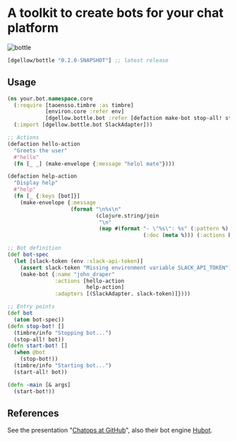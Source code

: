 # A toolkit to create bots for your chat platform

![bottle](http://i.imgur.com/rjCWII1.png)

[](dependency)
```clojure
[dgellow/bottle "0.2.0-SNAPSHOT"] ;; latest release
```
[](/dependency)

## Usage

```clojure
(ns your.bot.namespace.core
  (:require [taoensso.timbre :as timbre]
            [environ.core :refer env]
            [dgellow.bottle.bot :refer [defaction make-bot stop-all! start-all!]])
  (:import [dgellow.bottle.bot SlackAdapter]))

;; Actions
(defaction hello-action
  "Greets the user"
  #"hello"
  (fn [_ _] (make-envelope {:message "helol mate"})))

(defaction help-action
  "Display help"
  #"help"
  (fn [_ {:keys [bot]}]
    (make-envelope {:message
                    (format "\n%s\n"
                            (clojure.string/join
                             "\n"
                             (map #(format "- \"%s\": %s" (:pattern %)
                                           (:doc (meta %))) (:actions bot))))})))

;; Bot definition
(def bot-spec
  (let [slack-token (env :slack-api-token)]
    (assert slack-token "Missing environment variable SLACK_API_TOKEN")
    (make-bot {:name "john_draper"
               :actions [hello-action
                         help-action]
               :adapters [(SlackAdapter. slack-token)]})))

;; Entry points
(def bot
  (atom bot-spec))
(defn stop-bot! []
  (timbre/info "Stopping bot...")
  (stop-all! bot))
(defn start-bot! []
  (when @bot
    (stop-bot!))
  (timbre/info "Starting bot...")
  (start-all! bot))

(defn -main [& args]
  (start-bot!))
```

## References

See the presentation "[Chatops at GitHub](https://speakerdeck.com/jnewland/chatops-at-github)", also their bot engine [Hubot](https://hubot.github.com/).
